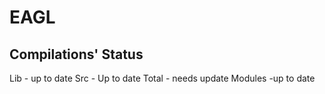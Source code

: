 # EAGL
## Compilations' Status
Lib - up to date
Src - Up to date
Total - needs update
Modules -up to date
